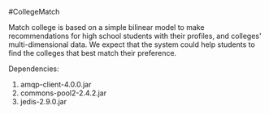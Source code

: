 #CollegeMatch

Match college is based on a simple bilinear model to make recommendations for high school students with their profiles, and colleges' multi-dimensional data. We expect that the system could help students to find the colleges that best match their preference.

Dependencies:

1. amqp-client-4.0.0.jar
2. commons-pool2-2.4.2.jar
3. jedis-2.9.0.jar
